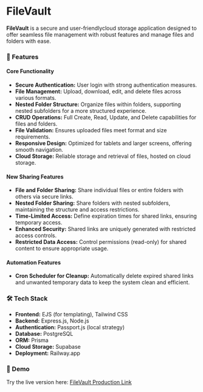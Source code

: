 <h1>FileVault</h1>
<p><strong>FileVault</strong> is a secure and user-friendlycloud storage application designed to offer seamless file management with robust features and manage files and folders with ease. </p>

<h3>🌟 Features</h3>

<h4>Core Functionality</h4>
<ul>
  <li><strong>Secure Authentication:</strong> User login with strong authentication measures.</li>
  <li><strong>File Management:</strong> Upload, download, edit, and delete files across various formats.</li>
  <li><strong>Nested Folder Structure:</strong> Organize files within folders, supporting nested subfolders for a more structured experience.</li>
  <li><strong>CRUD Operations:</strong> Full Create, Read, Update, and Delete capabilities for files and folders.</li>
  <li><strong>File Validation:</strong> Ensures uploaded files meet format and size requirements.</li>
  <li><strong>Responsive Design:</strong> Optimized for tablets and larger screens, offering smooth navigation.</li>
  <li><strong>Cloud Storage:</strong> Reliable storage and retrieval of files, hosted on cloud storage.</li>
</ul>

<h4>New Sharing Features</h4>
<ul>
  <li><strong>File and Folder Sharing:</strong> Share individual files or entire folders with others via secure links.</li>
  <li><strong>Nested Folder Sharing:</strong> Share folders with nested subfolders, maintaining the structure and access restrictions.</li>
  <li><strong>Time-Limited Access:</strong> Define expiration times for shared links, ensuring temporary access.</li>
  <li><strong>Enhanced Security:</strong> Shared links are uniquely generated with restricted access controls.</li>
  <li><strong>Restricted Data Access:</strong> Control permissions (read-only) for shared content to ensure appropriate usage.</li>
</ul>

<h4>Automation Features</h4>
<ul>
  <li><strong>Cron Scheduler for Cleanup:</strong> Automatically delete expired shared links and unwanted temporary data to keep the system clean and efficient.</li>
</ul>


<h3>🛠 Tech Stack</h3>
<ul>
  <li><strong>Frontend:</strong> EJS (for templating), Tailwind CSS</li>
  <li><strong>Backend:</strong> Express.js, Node.js</li>
  <li><strong>Authentication:</strong> Passport.js (local strategy)</li>
  <li><strong>Database:</strong> PostgreSQL</li>
  <li><strong>ORM:</strong> Prisma</li>
  <li><strong>Cloud Storage:</strong> Supabase</li>
  <li><strong>Deployment:</strong> Railway.app</li>
</ul>

<h3>🔗 Demo</h3>
<p>Try the live version here: <a href="http://filevault2-production.up.railway.app">FileVault Production Link</a></p>
